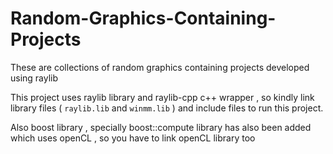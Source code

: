 # Random-Graphics-Containing-Projects
These are collections of random graphics containing projects developed using raylib

This project uses raylib library and raylib-cpp c++ wrapper , so kindly link library files ( `raylib.lib` and `winmm.lib` ) and include files to run this project.

Also boost library , specially boost::compute library has also been added which uses openCL , so you have to link openCL library too